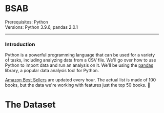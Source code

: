 # BSAB

Prerequisites: Python
\
Versions: Python 3.9.6, pandas 2.0.1

---

### Introduction

Python is a powerful programming language that can be used for a variety of tasks, including analyzing data from a CSV file. We'll go over how to use Python to import data and run an analysis on it. We'll be using the [pandas]((https://pandas.pydata.org/)) library, a popular data analysis tool for Python.

[Amazon Best Sellers](https://www.amazon.com/gp/bestsellers/books) are updated every hour. The actual list is made of 100 books, but the data we're working with features just the top 50 books. 📖

# The Dataset
